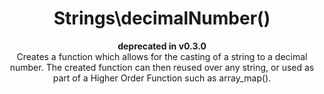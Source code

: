 ---
title: Strings\decimalNumber() 
subtitle: <strong >deprecated in v0.3.0</strong> <br>

 Creates a function which allows for the casting of a string to a decimal number. The created function can then reused over any string, or used as part of a Higher Order Function such as array_map().

layout: function
group: strings
subgroup: string_transform
categories: [strings, string transform, numbers]
coreFunctions: 
    - number_format()

source: https://github.com/gin0115/pinkcrab_function_constructors/blob/master/src/strings.php#L287
namespace: PinkCrab\FunctionConstructors\Strings
since: 0.1.0

deprecated: true
alternative: strings/digit.html

definition: >
 /**
   * @param string|int|float $precision Number of decimal places
   * @param string $point The decimal separator
   * @param string $thousands The thousand separator.
   * @return Closure(string|int|float):string
   */
 Strings\decimalNumber($precision = 2, $point = '.', $thousands = ''): Closure
closure: >
 /**
  * @param string|int|float $number
  * @return string
  */
 $function (string|int|float $string): string

examplePartial: >
 // Create the closure that will format a number to 2 decimal places with , as 1000 separator.

 $format = Strings\decimalNumber(2, '.', ',');


 // Called as a function.

 echo $format(1234.56); // 1,234.56

 echo $format(1234); // 1,234.00


 // Used in a higher order function.

 $array = array_map($format, [1234.56, 1234]);

 print_r($array); /// ['1,234.56', '1,234.00']

 
 // By default the precision is 2, "." is used for the decimal point and no thousands separator is used.

 echo $format(1234.56); // 1,234.56


exampleCurried: >
 // With decimal full stop and comma as thousands separator.

 echo Strings\decimalNumber(2, '.', ',')(1234.56); // 1,234.56


 // With decimal comma and no thousands separator.

 echo Strings\decimalNumber(2, ',', '.')(1234); // 1.234,00


---
